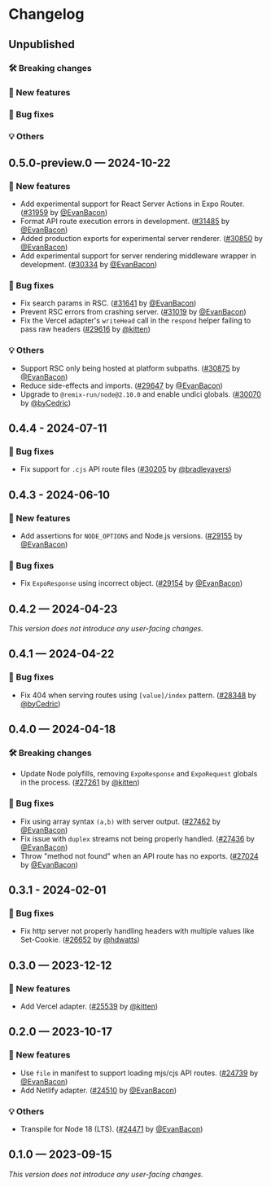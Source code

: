 # Changelog

## Unpublished

### 🛠 Breaking changes

### 🎉 New features

### 🐛 Bug fixes

### 💡 Others

## 0.5.0-preview.0 — 2024-10-22

### 🎉 New features

- Add experimental support for React Server Actions in Expo Router. ([#31959](https://github.com/expo/expo/pull/31959) by [@EvanBacon](https://github.com/EvanBacon))
- Format API route execution errors in development. ([#31485](https://github.com/expo/expo/pull/31485) by [@EvanBacon](https://github.com/EvanBacon))
- Added production exports for experimental server renderer. ([#30850](https://github.com/expo/expo/pull/30850) by [@EvanBacon](https://github.com/EvanBacon))
- Add experimental support for server rendering middleware wrapper in development. ([#30334](https://github.com/expo/expo/pull/30334) by [@EvanBacon](https://github.com/EvanBacon))

### 🐛 Bug fixes

- Fix search params in RSC. ([#31641](https://github.com/expo/expo/pull/31641) by [@EvanBacon](https://github.com/EvanBacon))
- Prevent RSC errors from crashing server. ([#31019](https://github.com/expo/expo/pull/31019) by [@EvanBacon](https://github.com/EvanBacon))
- Fix the Vercel adapter's `writeHead` call in the `respond` helper failing to pass raw headers ([#29616](https://github.com/expo/expo/pull/29616) by [@kitten](https://github.com/kitten))

### 💡 Others

- Support RSC only being hosted at platform subpaths. ([#30875](https://github.com/expo/expo/pull/30875) by [@EvanBacon](https://github.com/EvanBacon))
- Reduce side-effects and imports. ([#29647](https://github.com/expo/expo/pull/29647) by [@EvanBacon](https://github.com/EvanBacon))
- Upgrade to `@remix-run/node@2.10.0` and enable undici globals. ([#30070](https://github.com/expo/expo/pull/30070) by [@byCedric](https://github.com/byCedric))

## 0.4.4 - 2024-07-11

### 🐛 Bug fixes

- Fix support for `.cjs` API route files ([#30205](https://github.com/expo/expo/pull/30205) by [@bradleyayers](https://github.com/bradleyayers))

## 0.4.3 - 2024-06-10

### 🎉 New features

- Add assertions for `NODE_OPTIONS` and Node.js versions. ([#29155](https://github.com/expo/expo/pull/29155) by [@EvanBacon](https://github.com/EvanBacon))

### 🐛 Bug fixes

- Fix `ExpoResponse` using incorrect object. ([#29154](https://github.com/expo/expo/pull/29154) by [@EvanBacon](https://github.com/EvanBacon))

## 0.4.2 — 2024-04-23

_This version does not introduce any user-facing changes._

## 0.4.1 — 2024-04-22

### 🐛 Bug fixes

- Fix 404 when serving routes using `[value]/index` pattern. ([#28348](https://github.com/expo/expo/pull/28348) by [@byCedric](https://github.com/byCedric))

## 0.4.0 — 2024-04-18

### 🛠 Breaking changes

- Update Node polyfills, removing `ExpoResponse` and `ExpoRequest` globals in the process. ([#27261](https://github.com/expo/expo/pull/27261) by [@kitten](https://github.com/kitten))

### 🐛 Bug fixes

- Fix using array syntax `(a,b)` with server output. ([#27462](https://github.com/expo/expo/pull/27462) by [@EvanBacon](https://github.com/EvanBacon))
- Fix issue with `duplex` streams not being properly handled. ([#27436](https://github.com/expo/expo/pull/27436) by [@EvanBacon](https://github.com/EvanBacon))
- Throw "method not found" when an API route has no exports. ([#27024](https://github.com/expo/expo/pull/27024) by [@EvanBacon](https://github.com/EvanBacon))

## 0.3.1 - 2024-02-01

### 🐛 Bug fixes

- Fix http server not properly handling headers with multiple values like Set-Cookie. ([#26652](https://github.com/expo/expo/pull/26652) by [@hdwatts](https://github.com/hdwatts))

## 0.3.0 — 2023-12-12

### 🎉 New features

- Add Vercel adapter. ([#25539](https://github.com/expo/expo/pull/25539) by [@kitten](https://github.com/kitten))

## 0.2.0 — 2023-10-17

### 🎉 New features

- Use `file` in manifest to support loading mjs/cjs API routes. ([#24739](https://github.com/expo/expo/pull/24739) by [@EvanBacon](https://github.com/EvanBacon))
- Add Netlify adapter. ([#24510](https://github.com/expo/expo/pull/24510) by [@EvanBacon](https://github.com/EvanBacon))

### 💡 Others

- Transpile for Node 18 (LTS). ([#24471](https://github.com/expo/expo/pull/24471) by [@EvanBacon](https://github.com/EvanBacon))

## 0.1.0 — 2023-09-15

_This version does not introduce any user-facing changes._
